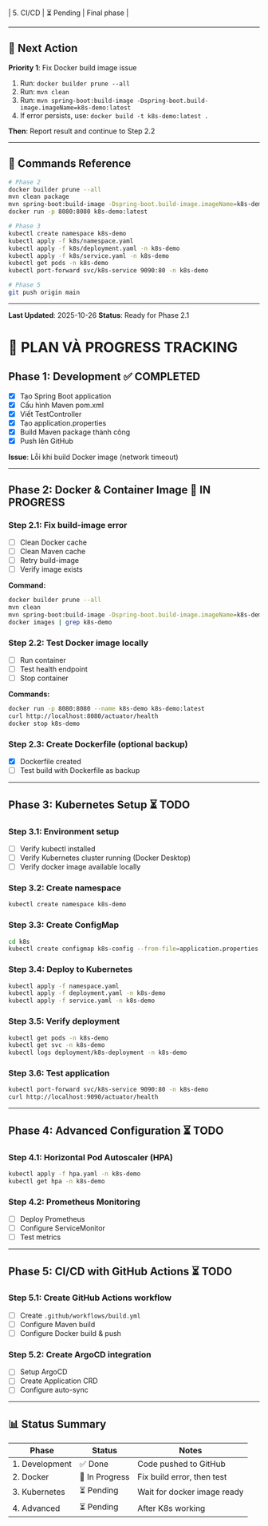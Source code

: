 | 5. CI/CD | ⏳ Pending | Final phase |

---

## 🎯 Next Action

**Priority 1**: Fix Docker build image issue
1. Run: `docker builder prune --all`
2. Run: `mvn clean`
3. Run: `mvn spring-boot:build-image -Dspring-boot.build-image.imageName=k8s-demo:latest`
4. If error persists, use: `docker build -t k8s-demo:latest .`

**Then**: Report result and continue to Step 2.2

---

## 📝 Commands Reference

```bash
# Phase 2
docker builder prune --all
mvn clean package
mvn spring-boot:build-image -Dspring-boot.build-image.imageName=k8s-demo:latest
docker run -p 8080:8080 k8s-demo:latest

# Phase 3
kubectl create namespace k8s-demo
kubectl apply -f k8s/namespace.yaml
kubectl apply -f k8s/deployment.yaml -n k8s-demo
kubectl apply -f k8s/service.yaml -n k8s-demo
kubectl get pods -n k8s-demo
kubectl port-forward svc/k8s-service 9090:80 -n k8s-demo

# Phase 5
git push origin main
```

---

**Last Updated**: 2025-10-26
**Status**: Ready for Phase 2.1
# 🎯 PLAN VÀ PROGRESS TRACKING

## Phase 1: Development ✅ COMPLETED

- [x] Tạo Spring Boot application
- [x] Cấu hình Maven pom.xml
- [x] Viết TestController
- [x] Tạo application.properties
- [x] Build Maven package thành công
- [x] Push lên GitHub

**Issue**: Lỗi khi build Docker image (network timeout)

---

## Phase 2: Docker & Container Image 🔄 IN PROGRESS

### Step 2.1: Fix build-image error
- [ ] Clean Docker cache
- [ ] Clean Maven cache  
- [ ] Retry build-image
- [ ] Verify image exists

**Command:**
```bash
docker builder prune --all
mvn clean
mvn spring-boot:build-image -Dspring-boot.build-image.imageName=k8s-demo:latest
docker images | grep k8s-demo
```

### Step 2.2: Test Docker image locally
- [ ] Run container
- [ ] Test health endpoint
- [ ] Stop container

**Commands:**
```bash
docker run -p 8080:8080 --name k8s-demo k8s-demo:latest
curl http://localhost:8080/actuator/health
docker stop k8s-demo
```

### Step 2.3: Create Dockerfile (optional backup)
- [x] Dockerfile created
- [ ] Test build with Dockerfile as backup

---

## Phase 3: Kubernetes Setup ⏳ TODO

### Step 3.1: Environment setup
- [ ] Verify kubectl installed
- [ ] Verify Kubernetes cluster running (Docker Desktop)
- [ ] Verify docker image available locally

### Step 3.2: Create namespace
```bash
kubectl create namespace k8s-demo
```

### Step 3.3: Create ConfigMap
```bash
cd k8s
kubectl create configmap k8s-config --from-file=application.properties -n k8s-demo
```

### Step 3.4: Deploy to Kubernetes
```bash
kubectl apply -f namespace.yaml
kubectl apply -f deployment.yaml -n k8s-demo
kubectl apply -f service.yaml -n k8s-demo
```

### Step 3.5: Verify deployment
```bash
kubectl get pods -n k8s-demo
kubectl get svc -n k8s-demo
kubectl logs deployment/k8s-deployment -n k8s-demo
```

### Step 3.6: Test application
```bash
kubectl port-forward svc/k8s-service 9090:80 -n k8s-demo
curl http://localhost:9090/actuator/health
```

---

## Phase 4: Advanced Configuration ⏳ TODO

### Step 4.1: Horizontal Pod Autoscaler (HPA)
```bash
kubectl apply -f hpa.yaml -n k8s-demo
kubectl get hpa -n k8s-demo
```

### Step 4.2: Prometheus Monitoring
- [ ] Deploy Prometheus
- [ ] Configure ServiceMonitor
- [ ] Test metrics

---

## Phase 5: CI/CD with GitHub Actions ⏳ TODO

### Step 5.1: Create GitHub Actions workflow
- [ ] Create `.github/workflows/build.yml`
- [ ] Configure Maven build
- [ ] Configure Docker build & push

### Step 5.2: Create ArgoCD integration
- [ ] Setup ArgoCD
- [ ] Create Application CRD
- [ ] Configure auto-sync

---

## 📊 Status Summary

| Phase | Status | Notes |
|-------|--------|-------|
| 1. Development | ✅ Done | Code pushed to GitHub |
| 2. Docker | 🔄 In Progress | Fix build error, then test |
| 3. Kubernetes | ⏳ Pending | Wait for docker image ready |
| 4. Advanced | ⏳ Pending | After K8s working |

